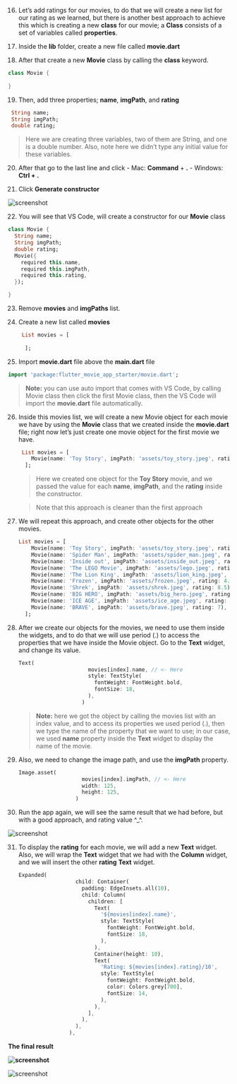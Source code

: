 


16. Let’s add ratings for our movies, to do that we will create a new list for our rating as we learned, but there is another best approach to achieve this which is creating a new **class** for our movie; a **Class** consists of a set of variables called **properties**.



17.  Inside the **lib** folder, create a new file called **movie.dart**



18. After that create a new **Movie** class by calling the **class** keyword.

```dart
class Movie {
  
}
```



19.  Then, add three properties; **name**, **imgPath**, and **rating**

```dart
 String name;
 String imgPath;
 double rating;
```

> Here we are creating three variables, two of them are String, and one is a double number. Also, note here we didn’t type any initial value for these variables. 





20.  After that go to the last line and click 
    - Mac: **Command** + **.**
    - Windows: **Ctrl + .**



21.  Click **Generate constructor** 

![screenshot](https://lh4.googleusercontent.com/xN0Q-0WvMZt_ABMcaSViz1E0JqVeAAmSTuPf2tBiWkr2bl-hCORllBPv6qPNfK7OCap-qEn1HOxhI-y1PteWYSbf_p_u-RNoLHNXQFNR0NJ4S-MoFx7JYAnV9FMQo1RSI5eE-gAD)



22. You will see that VS Code, will create a constructor for our **Movie** class

```dart
class Movie {
  String name;
  String imgPath;
  double rating;
  Movie({
    required this.name,
    required this.imgPath,
    required this.rating,
  });

}
```



23. Remove **movies** and **imgPaths** list.



24. Create a new list called **movies**

    ```dart
     List movies = [
        
      ];
    ```



25. Import **movie.dart** file above the **main.dart** file

```dart
import 'package:flutter_movie_app_starter/movie.dart';
```

> **Note:** you can use auto import that comes with VS Code, by calling Movie class then click the first Movie class, then the VS Code will import the **movie.dart** file automatically.



26. Inside this movies list, we will create a new Movie object for each movie we have by using the **Movie** class that we created inside the **movie.dart** file; right now let’s just create one movie object for the first movie we have.

    ```dart
     List movies = [
        Movie(name: 'Toy Story', imgPath: 'assets/toy_story.jpeg', rating: 8),
      ];
    ```

    > Here we created one object for the **Toy Story** movie, and we passed the value for each **name**, **imgPath**, and the **rating** inside the constructor.

    >  Note that this approach is cleaner than the first approach



27. We will repeat this approach, and create other objects for the other movies.

    ```dart
    List movies = [
        Movie(name: 'Toy Story', imgPath: 'assets/toy_story.jpeg', rating: 8),
        Movie(name: 'Spider Man', imgPath: 'assets/spider_man.jpeg', rating: 5),
        Movie(name: 'Inside out', imgPath: 'assets/inside_out.jpeg', rating: 7),
        Movie(name: 'The LEGO Movie', imgPath: 'assets/lego.jpeg', rating: 5.5),
        Movie(name: 'The Lion King', imgPath: 'assets/lion_king.jpeg', rating: 9),
        Movie(name: 'Frozen', imgPath: 'assets/frozen.jpeg', rating: 4.5),
        Movie(name: 'Shrek', imgPath: 'assets/shrek.jpeg', rating: 8.5),
        Movie(name: 'BIG HERO', imgPath: 'assets/big_hero.jpeg', rating: 8),
        Movie(name: 'ICE AGE', imgPath: 'assets/ice_age.jpeg', rating: 7.5),
        Movie(name: 'BRAVE', imgPath: 'assets/brave.jpeg', rating: 7),
      ];
    ```

    

28. After we create our objects for the movies, we need to use them inside the widgets, and to do that we will use period (.) to access the properties that we have inside the Movie object. Go to the **Text** widget, and change its value.

    ```dart
    Text(
                          movies[index].name, // <- Here
                          style: TextStyle(
                            fontWeight: FontWeight.bold,
                            fontSize: 18,
                          ),
                        )
    ```

    > **Note:** here we got the object by calling the movies list with an index value, and to access its properties we used period (.), then we type the name of the property that we want to use; in our case, we used **name** property inside the **Text** widget to display the name of the movie.





29. Also, we need to change the image path, and use the **imgPath** property.

    ```dart
    Image.asset(
                        movies[index].imgPath, // <- Here
                        width: 125,
                        height: 125,
                      )
    ```

    

30. Run the app again, we will see the same result that we had before, but with a good approach, and rating value ^_^.

![screenshot](https://lh4.googleusercontent.com/Lo8LJJy3r27BNM6GALQRjex7fRO7_szfCsB8fWukhG-abOafUWtrdA4tmpvagjsc-5xG_Kbd8sYxTdZ4I6ZFU57BhjWcNA0wpmz9rhuild1w_Sr1IWLwITEj127TFgtKIzqHnfh5)



31. To display the **rating** for each movie, we will add a new **Text** widget. Also, we will wrap the **Text** widget that we had with the **Column** widget, and we will insert the other **rating** **Text** widget.

    ```dart
    Expanded(
                      child: Container(
                        padding: EdgeInsets.all(10),
                        child: Column(
                          children: [
                            Text(
                              '${movies[index].name}',
                              style: TextStyle(
                                fontWeight: FontWeight.bold,
                                fontSize: 18,
                              ),
                            ),
                            Container(height: 10),
                            Text(
                              'Rating: ${movies[index].rating}/10',
                              style: TextStyle(
                                fontWeight: FontWeight.bold,
                                color: Colors.grey[700],
                                fontSize: 14,
                              ),
                            ),
                          ],
                        ),
                      ),
                    ),
    ```

    



**The final result** 

**![screenshot](https://lh3.googleusercontent.com/MfOiYBotK_S_aObhR4TygpVNQucCMepGpF8hr_QSQozy6k04763pq75F8Jod95qmXt1bTfBSfOkkMC8c4actEr_uIkYAMqs-8zgx9njH3nRJroL1eSprc-2e-MP6Tc4nnn7c3f3n)**


![screenshot](https://lh3.googleusercontent.com/sWB_R-NssSz1SChYdsLQbcXNj6NuPquFLLMzOnv8iDtc73uqAJNiofOc8B0-QPYbtlVLPWGVSj3S1v9LV54D2HZd-ra0bi_TbHjLGgPLFl-vqa5oy22r60hvIdVEF-BQTcCICx4r)
























































































































